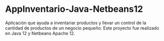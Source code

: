 # AppInventario-Java-Netbeans12
Aplicación que ayuda a inventariar productos y llevar un control de la cantidad de productos de un negocio pequeño. Este proyecto fue realizado en Java 12 y Netbeans Apache 12.
